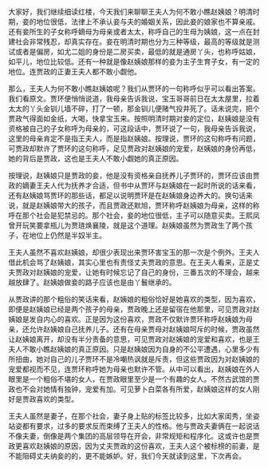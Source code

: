 
大家好，我们继续细读红楼，今天我们来聊聊王夫人为何不敢小瞧赵姨娘？明清时期，妾的地位很低，法律上不承认妾与夫的婚姻关系，因此妾的娘家也不算亲戚。还有妾所生的子女称呼嫡母为母亲或者太太，称呼自己的生母为姨娘，这一点在封建社会非常残忍，却真实存在。妾在明清时期也分为三种等级，最高的等级就是测试或者是偏房，如尤二姐的身份是二房买卖，最低的就是通房丫头，也称呼姑娘，如平儿，地位比较低。还有一种就是像赵姨娘那样的妾为主子生育子女，有一定的地位。连贾政的正妻王夫人都不敢小觑他。

那么，王夫人为何不敢小瞧赵姨娘呢？我们从贾环的一句称呼似乎可以看出答案。我们看原文。贾环便悄悄说道，我母亲告诉我说，宝玉哥哥前日在太太屋里，拉着太太的丫头金钏儿墙不碎，打了一顿，那金钏儿便赌气投井死了。话未说完，把个贾政气得面如金纸，大喝，快拿宝玉来。按照明清时期对妾的定位，赵姨娘是没有资格被自己的子女称呼为母亲的，可这段话中，贾环说了一句，我母亲告诉我说，这里的母亲肯定不是指王夫人，而是指赵姨娘。按理说，贾环的这句称呼有问题，可贾政却默许了贾环的这句称呼，足见贾政对赵姨娘的宠爱，赵姨娘的身份再低，她的背后是贾政，这也是王夫人不敢小觑她的真正原因。

按理说，赵姨娘只是贾政的妾，他是没有资格亲自抚养儿子贾环的，贾环应该由贾政的嫡妻王夫人代为抚养才合适，但书中从贾环与赵姨娘在一起时所说的话来看，还有赵姨娘骂贾环的那些话，都足以说明贾环是在赵姨娘身边养大的。换句话来说，就是赵姨娘带大的孩子，而且贾政还默旭，贾环称呼赵姨娘为母亲，这样的称呼在那个社会是犯禁忌的。那个社会，妾的地位很低，主子可以随意买卖。王熙凤曾开玩笑要拿瓶儿为贾琏焕襄陵，就是这个道理。赵姨娘虽然为贾政生了两个孩子，在地位上仍然是半奴半主。

王夫人虽然不喜欢赵姨娘，却很少表现出来贾环害宝玉的那一次是个例外。王夫人借此机会骂了赵姨娘，其实心里也有责怪丈夫贾政的意思。在王夫人看来，正是丈夫贾政对赵姨娘的宠爱，让她有时候忘记了自己的身份，三番五次的不理会，越来越放肆了。赵姨娘做妾的路子应该也是由丫鬟继承的。

从贾政讲的那个粗俗的笑话来看，赵姨娘的粗俗恰好是她喜欢的类型，因为喜欢，即便是赵姨娘已经是两个孩子的母亲，贾政晚上还是留宿在他那里，可见贾政对赵姨娘是发自内心的喜欢。正是因为这份喜欢，贾政不仅默许贾环称呼赵姨娘为母亲，还允许赵姨娘自己抚养儿子。还有在母亲贾母对赵姨娘呵斥的时候，贾政虽然让赵姨娘离开，却没有半分责备的意思，可见贾政对赵姨娘的宠爱和喜欢，也是王夫人不敢小瞧赵姨娘的真正原因。只是赵姨娘因为自身的不公平遭遇，心里多少有所扭曲，她对自己的儿子贾环不是冷嘲热讽就是斥责，但这些贾政因为对赵姨娘的宠爱都视而不见，连贾环称呼她为母亲也默许不管。从中可以看出，赵姨娘在外人眼里是一个粗俗不堪的女人，在贾政眼里至少是一个有趣的女人。不然古武馆的贾政也不会对她情有独钟，宠爱有加。可见萝卜白菜各有所爱，赵姨娘这样的女人刚好是贾政喜欢的类型。

王夫人虽然是妻子，在那个社会，妻子身上贴的标签比较多，比如大家闺秀，坐姿站姿都有要求，过多的要求反而束缚了王夫人的性格。他与贾政夫妻俩在一起说话不像夫妻，倒像是两个集团的高层领导在开会，非常规矩和程序化。这或许也是贾政更喜欢赵姨娘的原因，因为丈夫贾政的这份喜欢，王夫人这个被标榜的前妻，是不能阻碍丈夫纳妾的的，更不能嫉妒。好，我们今天就读到这里，下次再会。



